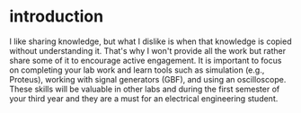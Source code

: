 # introduction 

I like sharing knowledge, but what I dislike is when that knowledge is copied without understanding it. That's why I won't provide all the work but rather share some of it to encourage active engagement.
It is important to focus on completing your lab work and learn tools such as simulation (e.g., Proteus), working with signal generators (GBF), and using an oscilloscope. These skills will be valuable in other labs and during the first semester of your third year and they are a must for an electrical engineering student.
